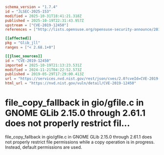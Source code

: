 ```toml
schema_version = "1.7.4"
id = "JLSEC-2025-153"
modified = 2025-10-31T18:41:21.318Z
published = 2025-10-19T22:31:43.957Z
upstream = ["CVE-2019-12450"]
references = ["http://lists.opensuse.org/opensuse-security-announce/2019-06/msg00076.html", "https://access.redhat.com/errata/RHSA-2019:3530", "https://gitlab.gnome.org/GNOME/glib/commit/d8f8f4d637ce43f8699ba94c9b7648beda0ca174", "https://lists.debian.org/debian-lts-announce/2019/06/msg00013.html", "https://lists.fedoraproject.org/archives/list/package-announce%40lists.fedoraproject.org/message/2W4WIOAGO3M743M5KZLVQZM3NGHQDYLI/", "https://security.netapp.com/advisory/ntap-20190606-0003/", "https://usn.ubuntu.com/4014-1/", "https://usn.ubuntu.com/4014-2/", "http://lists.opensuse.org/opensuse-security-announce/2019-06/msg00076.html", "https://access.redhat.com/errata/RHSA-2019:3530", "https://gitlab.gnome.org/GNOME/glib/commit/d8f8f4d637ce43f8699ba94c9b7648beda0ca174", "https://lists.debian.org/debian-lts-announce/2019/06/msg00013.html", "https://lists.fedoraproject.org/archives/list/package-announce%40lists.fedoraproject.org/message/2W4WIOAGO3M743M5KZLVQZM3NGHQDYLI/", "https://security.netapp.com/advisory/ntap-20190606-0003/", "https://usn.ubuntu.com/4014-1/", "https://usn.ubuntu.com/4014-2/"]

[[affected]]
pkg = "Glib_jll"
ranges = ["< 2.68.1+0"]

[[jlsec_sources]]
id = "CVE-2019-12450"
imported = 2025-10-19T21:13:23.531Z
modified = 2024-11-21T04:22:52.573Z
published = 2019-05-29T17:29:00.413Z
url = "https://services.nvd.nist.gov/rest/json/cves/2.0?cveId=CVE-2019-12450"
html_url = "https://nvd.nist.gov/vuln/detail/CVE-2019-12450"
```

# file_copy_fallback in gio/gfile.c in GNOME GLib 2.15.0 through 2.61.1 does not properly restrict fil...

file_copy_fallback in gio/gfile.c in GNOME GLib 2.15.0 through 2.61.1 does not properly restrict file permissions while a copy operation is in progress. Instead, default permissions are used.

